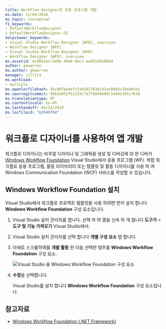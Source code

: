 ```yaml
---
title: Workflow Designer로 응용 프로그램 개발
ms.date: 11/04/2016
ms.topic: conceptual
f1_keywords:
- DefaultWorkflowDesigner
- DefaultWorkflowDesigner.UI
helpviewer_keywords:
- Visual Studio Workflow Designer [WFD], overview
- Workflow Designer [WFD]
- Visual Studio Workflow Designer [WFD]
- Workflow Designer [WFD], overview
ms.assetid: 4cd062b1-b496-4668-bbc1-ee85545e066d
author: gewarren
ms.author: gewarren
manager: jillfra
ms.workload:
- multiple
ms.openlocfilehash: 45c687be4efc5a83827836cd1ac89bbc38ad4cb1
ms.sourcegitcommit: 94b3a052fb1229c7e7f8804b09c1d403385c7630
ms.translationtype: MT
ms.contentlocale: ko-KR
ms.lasthandoff: 04/23/2019
ms.locfileid: "62949784"
---
```

# <a name="develop-apps-with-the-workflow-designer"></a>워크플로 디자이너를 사용하여 앱 개발

워크플로 디자이너는 비주얼 디자이너 및 그래픽을 생성 및 디버깅에 대 한 디버거 [Windows Workflow Foundation](/dotnet/framework/windows-workflow-foundation/index) Visual Studio에서 응용 프로그램 (WF). 복합 워크플로 응용 프로그램, 활동 라이브러리 또는 템플릿 및 활동 디자이너를 사용 하 여 Windows Communication Foundation (WCF) 서비스를 작성할 수 있습니다.

## <a name="install-windows-workflow-foundation"></a>Windows Workflow Foundation 설치

Visual Studio에서 워크플로 프로젝트 템플릿을 사용 하려면 먼저 설치 합니다 **Windows Workflow Foundation** 구성 요소입니다.

1. Visual Studio 설치 관리자를 엽니다. 선택 하 여 열을 신속 하 게 됩니다 **도구가** > **도구 및 기능 가져오기** Visual Studio에서.

1. Visual Studio 설치 관리자를 선택 합니다 **개별 구성 요소** 탭 합니다.

1. 아래로 스크롤하여를 **개발 활동** 한 다음 선택한 범주를 **Windows Workflow Foundation** 구성 요소.

   ![Visual Studio 용 Windows Workflow Foundation 구성 요소](media/windows-workflow-foundation-component.png)

1. **수정**을 선택합니다.

   Visual Studio를 설치 합니다 **Windows Workflow Foundation** 구성 요소입니다.

## <a name="see-also"></a>참고자료

- [Windows Workflow Foundation (.NET Framework)](/dotnet/framework/windows-workflow-foundation/index)